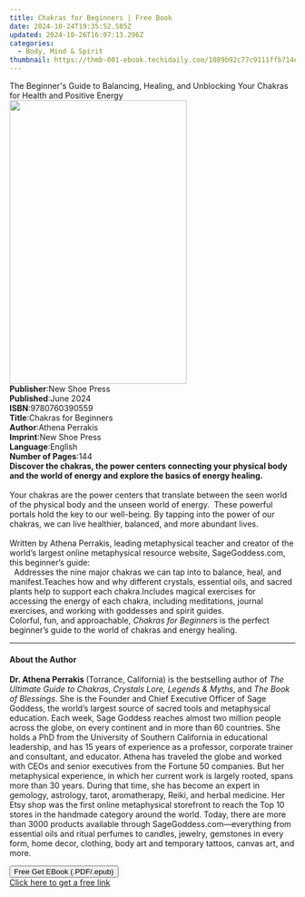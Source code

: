 ```yaml
---
title: Chakras for Beginners | Free Book
date: 2024-10-24T19:35:52.585Z
updated: 2024-10-26T16:07:13.296Z
categories:
  - Body, Mind & Spirit
thumbnail: https://thmb-001-ebook.techidaily.com/1089b92c77c9111ffb714ee94a3ba3001d487e74a082185e65ac3e1843df5ae6.jpg
---
```

<main id="book-container">
  <div class="flex flex-col">
    <div class="book-brief flex-1 py-6 px-4 sm:p-6 md:py-10 md:px-8">
      <!-- brief-->
      <div class="book-brief-main">
        The Beginner's Guide to Balancing, Healing, and Unblocking Your Chakras
        for Health and Positive Energy
      </div>
    </div>
    <div
      class="book-meta-info flex-1 grid gap-4 col-start-1 col-end-3 row-start-1 sm:mb-6 sm:grid-cols-4 lg:gap-6 lg:col-start-2 lg:row-end-6 lg:row-span-6 lg:mb-0"
    >
      <div
        class="book-meta-info-left place-content-center mt-4 p-4 text-sm leading-6 col-start-2 col-span-2 dark:text-slate-400"
      >
        <img
          class="w-full h-500 object-cover rounded-lg sm:h-255 sm:col-span-2 lg:col-span-full"
          src="https://img-001-ebook.techidaily.com/b14888dda2f0bfa762b12d9ad1b97c0766bfb8c24c90222d55b97d76fbb2ddea.jpg"
          alt=""
          width="312"
          height="500"
        />
      </div>
      <div
        class="book-meta-info-right mt-2 col-start-1 row-start-2 col-span-3 self-center"
      >
        <!-- meta data  -->
        <div class="flex flex-col px-4 md:px-8">
          <div class="flex-1">
            <strong>Publisher</strong>:<span class="px-2">New Shoe Press</span>
          </div>
          <div class="flex-1">
            <strong>Published</strong>:<span class="px-2">June 2024</span>
          </div>
          <div class="flex-1">
            <strong>ISBN</strong>:<span class="px-2">9780760390559</span>
          </div>
          <div class="flex-1">
            <strong>Title</strong>:<span class="px-2"
              >Chakras for Beginners</span
            >
          </div>
          <div class="flex-1">
            <strong>Author</strong>:<span class="px-2">Athena Perrakis</span>
          </div>
          <div class="flex-1">
            <strong>Imprint</strong>:<span class="px-2">New Shoe Press</span>
          </div>
          <div class="flex-1">
            <strong>Language</strong>:<span class="px-2">English</span>
          </div>
          <div class="flex-1">
            <strong>Number of Pages</strong>:<span class="px-2">144</span>
          </div>
        </div>
      </div>
    </div>
    <div class="book-description flex-1 py-6 px-4 sm:p-6 md:py-10 md:px-8">
      <div class="book-description-main">
        <div accordion-content="" id="description">
          <b
            >Discover the chakras, the power centers connecting your physical
            body and the world of energy and explore the basics of energy
            healing.</b
          ><br /><br />Your chakras are the power centers that translate between
          the seen world of the physical body and the unseen world of energy.
          &nbsp;These powerful portals hold the key to our well-being. By
          tapping into the power of our chakras, we can live healthier,
          balanced, and more abundant lives.<br /><br />Written by Athena
          Perrakis, leading metaphysical teacher and creator of the world’s
          largest online metaphysical resource website, SageGoddess.com, this
          beginner’s guide:<br />&nbsp; Addresses the nine major chakras we can
          tap into to balance, heal, and manifest.Teaches how and
          why&nbsp;different&nbsp;crystals, essential oils, and sacred plants
          help to support each chakra.Includes magical exercises for accessing
          the energy of each chakra, including meditations, journal exercises,
          and working with goddesses and spirit guides.<br />Colorful, fun, and
          approachable, <i>Chakras for Beginner</i>s is the perfect beginner’s
          guide to the world of chakras and energy healing.
        </div>
        <div class="accordion-fader"></div>
      </div>
    </div>
    <div class="book-excerpts flex-1 py-6 px-4 sm:p-6 md:py-10 md:px-8">
      <!-- excerpts-->
      <div class="book-excerpts-main">
        <hr />
        <h4 class="placeholder placeholder-heading">
          <span>About the Author</span>
        </h4>
        <p></p>
        <p>
          <b>Dr. Athena Perrakis </b>(Torrance, California) is the bestselling
          author of <i>The Ultimate Guide to Chakras</i>,
          <i>Crystals Lore, Legends &amp; Myths</i>, and
          <i>The Book of Blessings</i>. She is the Founder and Chief Executive
          Officer of Sage Goddess, the world’s largest source of sacred tools
          and metaphysical education. Each week, Sage Goddess reaches almost two
          million people across the globe, on every continent and in more than
          60 countries. She holds a PhD&nbsp;from the University of Southern
          California in educational leadership, and has 15 years of experience
          as a professor, corporate trainer and consultant, and educator. Athena
          has traveled the globe and worked with CEOs and senior executives from
          the Fortune 50 companies. But her metaphysical experience, in which
          her current work is largely rooted, spans more than 30 years. During
          that time, she has become an expert in gemology, astrology, tarot,
          aromatherapy, Reiki, and herbal medicine. Her Etsy shop was the first
          online metaphysical storefront to reach the Top 10 stores in the
          handmade category around the world. Today, there are more than 3000
          products available through SageGoddess.com—everything from essential
          oils and ritual perfumes to candles, jewelry, gemstones in every form,
          home decor, clothing, body art and temporary tattoos, canvas art, and
          more.
        </p>
        <p></p>
      </div>
    </div>
    <div
      class="book-about-author flex-1 py-6 px-4 sm:p-6 md:py-10 md:px-8"
    ></div>
    <div class="book-free-get flex-1 py-6 px-4 sm:p-6 md:py-10 md:px-8">
      <button
        id="btn-free-get"
        class="bg-blue-500 hover:bg-blue-700 text-white font-bold py-2 px-4 rounded"
      >
        Free Get EBook (.PDF/.epub)
      </button>
      <div id="countdown-display" class="px-2 text-lg mt-2"></div>
      <a
        id="free-link"
        class="hidden bg-blue-500 hover:bg-blue-700 text-white font-bold py-2 px-4 rounded"
        href="https://www.ebooks.com/en-us/book/211127323/chakras-for-beginners/athena-perrakis/"
        target="_blank"
        >Click here to get a free link</a
      >
    </div>
    <script>
      let countdownTime = 0;
      let countdownInterval = null;
      document
        .getElementById('btn-free-get')
        .addEventListener('click', startCountdown);
      function startCountdown() {
        countdownTime = new Date().getTime() + 60000 * 3;
        countdownInterval = setInterval(updateCountdown, 1000);
        document.getElementById('btn-free-get').disabled = true;
        document
          .getElementById('btn-free-get')
          .classList.add('bg-gray-500', 'cursor-not-allowed');
      }
      function updateCountdown() {
        let currentTime = new Date().getTime();
        let timeLeft = countdownTime - currentTime;
        let secondsLeft = Math.floor(timeLeft / 1000);
        document.getElementById('countdown-display').innerHTML =
          `Remaining time: ${secondsLeft} seconds.`;
        if (secondsLeft <= 0) {
          clearInterval(countdownInterval);
          document.getElementById('btn-free-get').classList.add('hidden');
          document.getElementById('free-link').classList.remove('hidden');
          document.getElementById('countdown-display').innerHTML = '';
        }
      }
    </script>
  </div>
</main>

<ins class="adsbygoogle"
      style="display:block"
      data-ad-client="ca-pub-7571918770474297"
      data-ad-slot="8358498916"
      data-ad-format="auto"
      data-full-width-responsive="true"></ins>
    